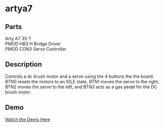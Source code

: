 # artya7

## Parts
Arty A7 35-T <br>
PMOD HB3 H Bridge Driver <br>
PMOD CON3 Servo Controller <br>

## Description

Controls a dc brush motor and a servo using the 4 buttons the the board. BTN0 resets the motors to an IDLE state, BTN1 moves the servo to the right, BTN2 moves the servo to the left, and BTN3 acts as a gas pedal for the DC brush motor. 


## Demo
[Watch the Demo Here](https://www.youtube.com/watch?v=YrcIg46KmFQ)
